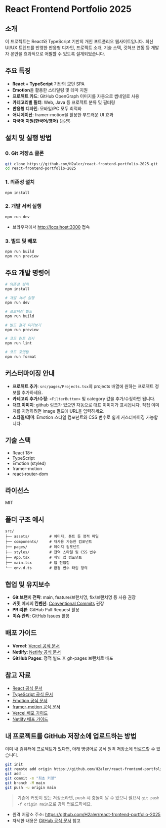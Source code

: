 # React Frontend Portfolio 2025

## 소개
이 프로젝트는 React와 TypeScript 기반의 개인 포트폴리오 웹사이트입니다. 최신 UI/UX 트렌드를 반영한 반응형 디자인, 프로젝트 소개, 기술 스택, 깃허브 연동 등 개발자 본인을 효과적으로 어필할 수 있도록 설계되었습니다.

## 주요 특징
- **React + TypeScript** 기반의 모던 SPA
- **Emotion**을 활용한 스타일링 및 테마 지원
- **프로젝트 카드**: GitHub OpenGraph 이미지를 자동으로 썸네일로 사용
- **카테고리별 필터**: Web, Java 등 프로젝트 분류 및 필터링
- **반응형 디자인**: 모바일/PC 모두 최적화
- **애니메이션**: framer-motion을 활용한 부드러운 UI 효과
- **다국어 지원(한국어/영어)** (옵션)

## 설치 및 실행 방법

### 0. Git 저장소 클론
```bash
git clone https://github.com/H2aler/react-frontend-portfolio-2025.git
cd react-frontend-portfolio-2025
```

### 1. 의존성 설치
```bash
npm install
```

### 2. 개발 서버 실행
```bash
npm run dev
```
- 브라우저에서 [http://localhost:3000](http://localhost:3000) 접속

### 3. 빌드 및 배포
```bash
npm run build
npm run preview
```

## 주요 개발 명령어
```bash
# 의존성 설치
npm install

# 개발 서버 실행
npm run dev

# 프로덕션 빌드
npm run build

# 빌드 결과 미리보기
npm run preview

# 코드 린트 검사
npm run lint

# 코드 포맷팅
npm run format
```

## 커스터마이징 안내
- **프로젝트 추가**: `src/pages/Projects.tsx`의 projects 배열에 원하는 프로젝트 정보를 추가하세요.
- **카테고리 추가/수정**: `<FilterButton>` 및 category 값을 추가/수정하면 됩니다.
- **대표 이미지**: github 링크가 있으면 자동으로 대표 이미지가 표시됩니다. 직접 이미지를 지정하려면 image 필드에 URL을 입력하세요.
- **스타일/테마**: Emotion 스타일 컴포넌트와 CSS 변수로 쉽게 커스터마이징 가능합니다.

## 기술 스택
- React 18+
- TypeScript
- Emotion (styled)
- framer-motion
- react-router-dom

## 라이선스
MIT

## 폴더 구조 예시
```
src/
├── assets/         # 이미지, 폰트 등 정적 파일
├── components/     # 재사용 가능한 컴포넌트
├── pages/          # 페이지 컴포넌트
├── styles/         # 전역 스타일 및 CSS 변수
├── App.tsx         # 메인 앱 컴포넌트
├── main.tsx        # 앱 진입점
└── env.d.ts        # 환경 변수 타입 정의
```

## 협업 및 유지보수
- **Git 브랜치 전략**: main, feature/브랜치명, fix/브랜치명 등 사용 권장
- **커밋 메시지 컨벤션**: [Conventional Commits](https://www.conventionalcommits.org/ko/v1.0.0/) 권장
- **PR 리뷰**: GitHub Pull Request 활용
- **이슈 관리**: GitHub Issues 활용

## 배포 가이드
- **Vercel**: [Vercel 공식 문서](https://vercel.com/docs)
- **Netlify**: [Netlify 공식 문서](https://docs.netlify.com/)
- **GitHub Pages**: 정적 빌드 후 gh-pages 브랜치로 배포

## 참고 자료
- [React 공식 문서](https://react.dev/)
- [TypeScript 공식 문서](https://www.typescriptlang.org/)
- [Emotion 공식 문서](https://emotion.sh/docs/introduction)
- [framer-motion 공식 문서](https://www.framer.com/motion/)
- [Vercel 배포 가이드](https://vercel.com/docs)
- [Netlify 배포 가이드](https://docs.netlify.com/)

## 내 프로젝트를 GitHub 저장소에 업로드하는 방법

이미 내 컴퓨터에 프로젝트가 있다면, 아래 명령어로 공식 원격 저장소에 업로드할 수 있습니다.

```bash
git init
git remote add origin https://github.com/H2aler/react-frontend-portfolio-2025.git
git add .
git commit -m "최초 커밋"
git branch -M main
git push -u origin main
```

> 기존에 커밋이 있는 저장소라면, push 시 충돌이 날 수 있으니 필요시 `git push -f origin main`으로 강제 업로드하세요.

- 원격 저장소 주소: https://github.com/H2aler/react-frontend-portfolio-2025
- 자세한 내용은 [GitHub 공식 문서](https://docs.github.com/ko/get-started/quickstart/create-a-repo) 참고